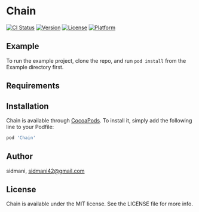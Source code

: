 # Chain

[![CI Status](http://img.shields.io/travis/sidmani/Chain.svg?style=flat)](https://travis-ci.org/sidmani/Chain)
[![Version](https://img.shields.io/cocoapods/v/Chain.svg?style=flat)](http://cocoapods.org/pods/Chain)
[![License](https://img.shields.io/cocoapods/l/Chain.svg?style=flat)](http://cocoapods.org/pods/Chain)
[![Platform](https://img.shields.io/cocoapods/p/Chain.svg?style=flat)](http://cocoapods.org/pods/Chain)

## Example

To run the example project, clone the repo, and run `pod install` from the Example directory first.

## Requirements

## Installation

Chain is available through [CocoaPods](http://cocoapods.org). To install
it, simply add the following line to your Podfile:

```ruby
pod 'Chain'
```

## Author

sidmani, sidmani42@gmail.com

## License

Chain is available under the MIT license. See the LICENSE file for more info.
